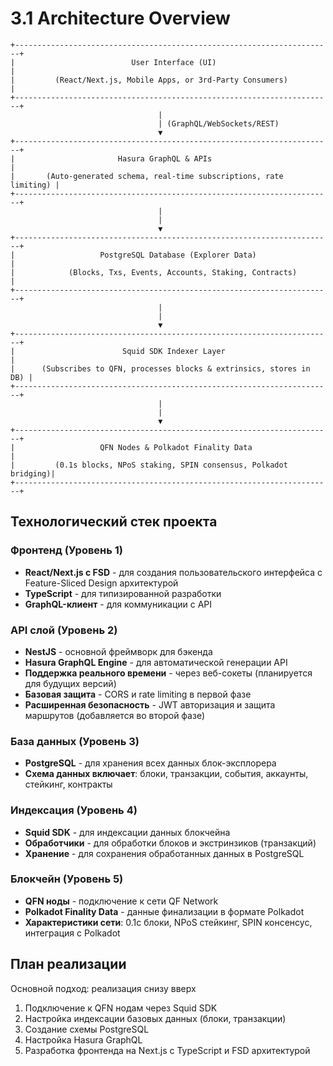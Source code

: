 # 3.1 Architecture Overview

```
+-----------------------------------------------------------------------+
|                          User Interface (UI)                          |
|         (React/Next.js, Mobile Apps, or 3rd-Party Consumers)         |
+-----------------------------------------------------------------------+
                                 |
                                 | (GraphQL/WebSockets/REST)
                                 ▼
+-----------------------------------------------------------------------+
|                       Hasura GraphQL & APIs                          |
|       (Auto-generated schema, real-time subscriptions, rate limiting) |
+-----------------------------------------------------------------------+
                                 |
                                 |
                                 ▼
+-----------------------------------------------------------------------+
|                   PostgreSQL Database (Explorer Data)                 |
|            (Blocks, Txs, Events, Accounts, Staking, Contracts)        |
+-----------------------------------------------------------------------+
                                 |
                                 |
                                 ▼
+-----------------------------------------------------------------------+
|                        Squid SDK Indexer Layer                        |
|      (Subscribes to QFN, processes blocks & extrinsics, stores in DB) |
+-----------------------------------------------------------------------+
                                 |
                                 |
                                 ▼
+-----------------------------------------------------------------------+
|                   QFN Nodes & Polkadot Finality Data                  |
|         (0.1s blocks, NPoS staking, SPIN consensus, Polkadot bridging)|
+-----------------------------------------------------------------------+
```

## Технологический стек проекта

### Фронтенд (Уровень 1)
- **React/Next.js с FSD** - для создания пользовательского интерфейса с Feature-Sliced Design архитектурой
- **TypeScript** - для типизированной разработки
- **GraphQL-клиент** - для коммуникации с API

### API слой (Уровень 2)
- **NestJS** - основной фреймворк для бэкенда
- **Hasura GraphQL Engine** - для автоматической генерации API
- **Поддержка реального времени** - через веб-сокеты (планируется для будущих версий)
- **Базовая защита** - CORS и rate limiting в первой фазе
- **Расширенная безопасность** - JWT авторизация и защита маршрутов (добавляется во второй фазе)

### База данных (Уровень 3)
- **PostgreSQL** - для хранения всех данных блок-эксплорера
- **Схема данных включает**: блоки, транзакции, события, аккаунты, стейкинг, контракты

### Индексация (Уровень 4)
- **Squid SDK** - для индексации данных блокчейна
- **Обработчики** - для обработки блоков и экстринзиков (транзакций)
- **Хранение** - для сохранения обработанных данных в PostgreSQL

### Блокчейн (Уровень 5)
- **QFN ноды** - подключение к сети QF Network
- **Polkadot Finality Data** - данные финализации в формате Polkadot
- **Характеристики сети**: 0.1с блоки, NPoS стейкинг, SPIN консенсус, интеграция с Polkadot

## План реализации

Основной подход: реализация снизу вверх

1. Подключение к QFN нодам через Squid SDK
2. Настройка индексации базовых данных (блоки, транзакции)
3. Создание схемы PostgreSQL
4. Настройка Hasura GraphQL
5. Разработка фронтенда на Next.js с TypeScript и FSD архитектурой 